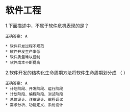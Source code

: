 # 软件工程

1.下面描述中，不属于软件危机表现的是？

```text
正确答案: A

* 软件开发过程不规范
* 软件开发生产率低
* 软件质量难以控制
* 软件成本不断提高
```

2.软件开发的结构化生命周期方法将软件生命周期划分成 （    ）

```text
正确答案: A
* 计划阶段、开发阶段、运行阶段
* 计划阶段、编程阶段、测试阶段
* 总体设计、详细设计、编程调试
* 需求分析、功能定义、系统设计
```
